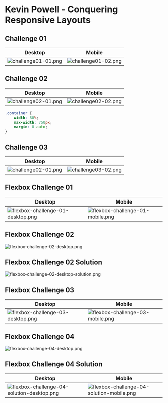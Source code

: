 # Kevin Powell - Conquering Responsive Layouts

## Challenge 01

| Desktop      | Mobile       |
|--------------|--------------|
| ![challenge01-01.png](./docs/challenge01-01.png) | ![challenge01-02.png](./docs/challenge01-02.png) |


## Challenge 02

| Desktop      | Mobile       |
|--------------|--------------|
| ![challenge02-01.png](./docs/challenge02-01.png) | ![challenge02-02.png](./docs/challenge02-02.png) |

```css
.container {
    width: 80%;
    max-width: 750px;
    margin: 0 auto;
}
```

## Challenge 03

| Desktop                                          | Mobile                                           |
|--------------------------------------------------|--------------------------------------------------|
| ![challenge02-01.png](./docs/challenge03-01.png) | ![challenge03-02.png](./docs/challenge02-02.png) |

## Flexbox Challenge 01 

| Desktop                                                                       | Mobile                                                                      |
|-------------------------------------------------------------------------------|-----------------------------------------------------------------------------|
| ![flexbox-challenge-01-desktop.png](./docs/flexbox-challenge-01-desktop.png)  | ![flexbox-challenge-01-mobile.png](./docs/flexbox-challenge-01-mobile.png)  | 

## Flexbox Challenge 02

![flexbox-challenge-02-desktop.png](./docs/flexbox-challenge-02-desktop.png)

## Flexbox Challenge 02 Solution

![flexbox-challenge-02-desktop-solution.png](./docs/flexbox-challenge-02-desktop-solution.png)

## Flexbox Challenge 03

| Desktop                                                                       | Mobile                                                                     |
|-------------------------------------------------------------------------------|----------------------------------------------------------------------------|
| ![flexbox-challenge-03-desktop.png](./docs/flexbox-challenge-03-desktop.png)  | ![flexbox-challenge-03-mobile.png](./docs/flexbox-challenge-03-mobile.png) | 

## Flexbox Challenge 04

![flexbox-challenge-04-desktop.png](./docs/flexbox-challenge-04-desktop.png)

## Flexbox Challenge 04 Solution


| Desktop                                                                                        | Mobile                                                                                       |
|------------------------------------------------------------------------------------------------|----------------------------------------------------------------------------------------------|
| ![flexbox-challenge-04-solution-desktop.png](./docs/flexbox-challenge-04-solution-desktop.png) | ![flexbox-challenge-04-solution-mobile.png](./docs/flexbox-challenge-04-solution-mobile.png) | 
